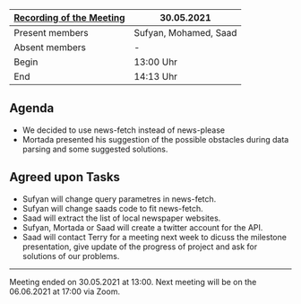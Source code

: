 [Recording of the Meeting](https://cloud.dahalan.de/index.php/s/c2mR5XsFPwjTc3e)               | 30.05.2021
----------------------|-
Present members       | Sufyan, Mohamed, Saad
Absent members        | -
Begin                 | 13:00 Uhr
End                   | 14:13 Uhr




Agenda
---

- We decided to use news-fetch instead of news-please
- Mortada presented his suggestion of the possible obstacles during data parsing and some suggested solutions.
    
Agreed upon Tasks
---
- Sufyan will change query parametres in news-fetch.
- Sufyan will change saads code to fit news-fetch.
- Saad will extract the list of local newspaper websites.
- Sufyan, Mortada or Saad will create a twitter account for the API.
- Saad will contact Terry for a meeting next week to dicuss the milestone presentation, give update of the progress of project and ask for solutions of our problems.

---
  
Meeting ended on 30.05.2021 at 13:00. Next meeting will be on the 06.06.2021 at 17:00 via Zoom. 
